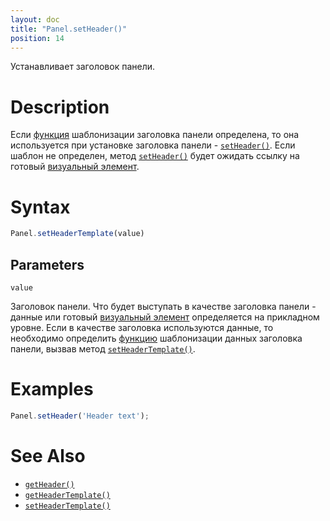 ```yaml
---
layout: doc
title: "Panel.setHeader()"
position: 14
---
```


Устанавливает заголовок панели.

# Description

Если [функция](../../../KeyConcepts/Script/) шаблонизации заголовка панели определена,
то она используется при установке заголовка панели - [`setHeader()`](../Panel.setHeader/).
Если шаблон не определен, метод [`setHeader()`](../Panel.setHeader/) будет ожидать ссылку
на готовый [визуальный элемент](../../../KeyConcepts/Element/).

# Syntax

```js
Panel.setHeaderTemplate(value)
```

## Parameters

`value`

Заголовок панели. Что будет выступать в качестве заголовка панели - данные или готовый [визуальный
элемент](../../../KeyConcepts/Element/) определяется на прикладном уровне. Если в качестве заголовка
используются данные, то необходимо определить [функцию](../../../KeyConcepts/Script/) шаблонизации
данных заголовка панели, вызвав метод [`setHeaderTemplate()`](../Panel.setHeaderTemplate/).

# Examples

```js
Panel.setHeader('Header text');
```

# See Also

* [`getHeader()`](../Panel.getHeader/)
* [`getHeaderTemplate()`](../Panel.getHeaderTemplate/)
* [`setHeaderTemplate()`](../Panel.setHeaderTemplate/)
